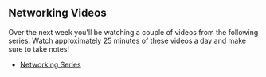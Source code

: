 ## Networking Videos

Over the next week you'll be watching a couple of videos from the following series. Watch approximately 25 minutes of these videos a day and make sure to take notes!


* [Networking Series](https://www.youtube.com/playlist?list=PLowKtXNTBypH19whXTVoG3oKSuOcw_XeW)